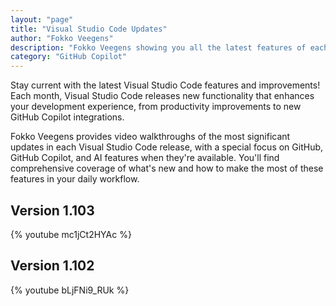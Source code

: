 ```yaml
---
layout: "page"
title: "Visual Studio Code Updates"
author: "Fokko Veegens"
description: "Fokko Veegens showing you all the latest features of each Visual Studio Code release"
category: "GitHub Copilot"
---
```


Stay current with the latest Visual Studio Code features and improvements! Each month, Visual Studio Code releases new functionality that enhances your development experience, from productivity improvements to new GitHub Copilot integrations.

Fokko Veegens provides video walkthroughs of the most significant updates in each Visual Studio Code release, with a special focus on GitHub, GitHub Copilot, and AI features when they're available. You'll find comprehensive coverage of what's new and how to make the most of these features in your daily workflow.

## Version 1.103

{% youtube mc1jCt2HYAc %}

## Version 1.102

{% youtube bLjFNi9_RUk %}
